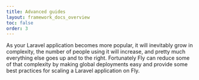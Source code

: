 ```yaml
---
title: Advanced guides
layout: framework_docs_overview
toc: false
order: 3
---
```


As your Laravel application becomes more popular, it will inevitably grow in complexity, the number of people using it will increase, and pretty much everything else goes up and to the right. Fortunately Fly can reduce some of that complexity by making global deployments easy and provide some best practices for scaling a Laravel application on Fly.
